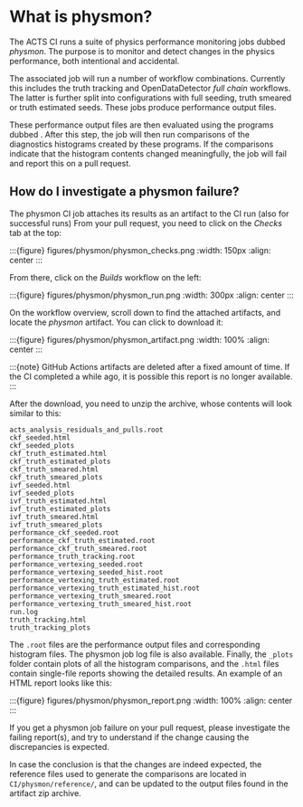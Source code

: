 # What is physmon?

The ACTS CI runs a suite of physics performance monitoring jobs dubbed
*physmon*. The purpose is to monitor and detect changes in the physics
performance, both intentional and accidental.

The associated job will run a number of workflow combinations. Currently this
includes the truth tracking and OpenDataDetector *full chain* workflows. The
latter is further split into configurations with full seeding, truth smeared or
truth estimated seeds. These jobs produce performance output files.

These performance output files are then evaluated using the programs dubbed
[](analysis_apps). After this step, the job will then run comparisons of the
diagnostics histograms created by these programs. If the comparisons indicate
that the histogram contents changed meaningfully, the job will fail and report
this on a pull request.

## How do I investigate a physmon failure?

The physmon CI job attaches its results as an artifact to the CI run (also for successful runs)
From your pull request, you need to click on the *Checks* tab at the top:

:::{figure} figures/physmon/physmon_checks.png
:width: 150px
:align: center
:::

From there, click on the *Builds* workflow on the left:

:::{figure} figures/physmon/physmon_run.png
:width: 300px
:align: center
:::

On the workflow overview, scroll down to find the attached artifacts, and locate the *physmon* artifact. You can click to download it:

:::{figure} figures/physmon/physmon_artifact.png
:width: 100%
:align: center
:::

:::{note}
GitHub Actions artifacts are deleted after a fixed amount of time. If the CI
completed a while ago, it is possible this report is no longer available.
:::

After the download, you need to unzip the archive, whose contents will look similar to this:

```
acts_analysis_residuals_and_pulls.root
ckf_seeded.html
ckf_seeded_plots
ckf_truth_estimated.html
ckf_truth_estimated_plots
ckf_truth_smeared.html
ckf_truth_smeared_plots
ivf_seeded.html
ivf_seeded_plots
ivf_truth_estimated.html
ivf_truth_estimated_plots
ivf_truth_smeared.html
ivf_truth_smeared_plots
performance_ckf_seeded.root
performance_ckf_truth_estimated.root
performance_ckf_truth_smeared.root
performance_truth_tracking.root
performance_vertexing_seeded.root
performance_vertexing_seeded_hist.root
performance_vertexing_truth_estimated.root
performance_vertexing_truth_estimated_hist.root
performance_vertexing_truth_smeared.root
performance_vertexing_truth_smeared_hist.root
run.log
truth_tracking.html
truth_tracking_plots
```

The `.root` files are the performance output files and corresponding histogram
files. The physmon job log file is also available. Finally, the `_plots` folder
contain plots of all the histogram comparisons, and the `.html` files contain
single-file reports showing the detailed results. An example of an HTML report
looks like this:

:::{figure} figures/physmon/physmon_report.png
:width: 100%
:align: center
:::

If you get a physmon job failure on your pull request, please investigate the
failing report(s), and try to understand if the change causing the
discrepancies is expected.

In case the conclusion is that the changes are indeed expected, the reference
files used to generate the comparisons are located in `CI/physmon/reference/`,
and can be updated to the output files found in the artifact zip archive.
